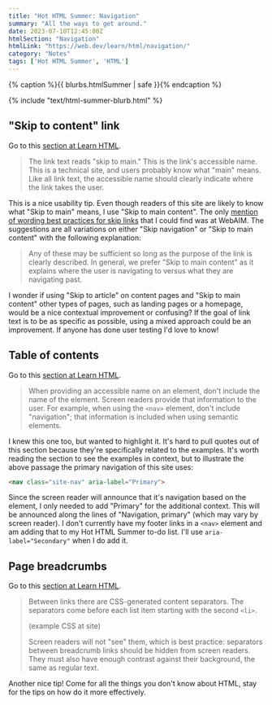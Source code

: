 ```yaml
---
title: "Hot HTML Summer: Navigation"
summary: "All the ways to get around."
date: 2023-07-10T12:45:00Z
htmlSection: "Navigation"
htmlLink: "https://web.dev/learn/html/navigation/"
category: "Notes"
tags: ['Hot HTML Summer', 'HTML']
---
```

{% caption %}{{ blurbs.htmlSummer | safe }}{% endcaption %}

{% include "text/html-summer-blurb.html" %}

## "Skip to content" link

Go to this [section at Learn HTML](https://web.dev/learn/html/navigation/#skip-to-content-link).

> The link text reads "skip to main." This is the link's accessible name. This is a technical site, and users probably know what "main" means. Like all link text, the accessible name should clearly indicate where the link takes the user.

This is a nice usability tip. Even though readers of this site are likely to know what "Skip to main" means, I use "Skip to main content". The only [mention of wording best practices for skip links](https://webaim.org/techniques/skipnav/#wording) that I could find was at WebAIM. The suggestions are all variations on either "Skip navigation" or "Skip to main content" with the following explanation:

> Any of these may be sufficient so long as the purpose of the link is clearly described. In general, we prefer "Skip to main content" as it explains where the user is navigating to versus what they are navigating past.

I wonder if using "Skip to article" on content pages and "Skip to main content" other types of pages, such as landing pages or a homepage, would be a nice contextual improvement or confusing? If the goal of link text is to be as specific as possible, using a mixed approach could be an improvement. If anyone has done user testing I'd love to know! 

## Table of contents

Go to this [section at Learn HTML](https://web.dev/learn/html/navigation/#table-of-contents).

> When providing an accessible name on an element, don't include the name of the element. Screen readers provide that information to the user. For example, when using the `<nav>` element, don't include "navigation"; that information is included when using semantic elements.

I knew this one too, but wanted to highlight it. It's hard to pull quotes out of this section because they're specifically related to the examples. It's worth reading the section to see the examples in context, but to illustrate the above passage the primary navigation of this site uses:

```html
<nav class="site-nav" aria-label="Primary">
```

Since the screen reader will announce that it's navigation based on the element, I only needed to add "Primary" for the additional context. This will be announced along the lines of "Navigation, primary" (which may vary by screen reader). I don't currently have my footer links in a `<nav>` element and am adding that to my Hot HTML Summer to-do list. I'll use `aria-label="Secondary"` when I do add it.

## Page breadcrumbs

Go to this [section at Learn HTML](https://web.dev/learn/html/navigation/#page-breadcrumbs).

> Between links there are CSS-generated content separators. The separators come before each list item starting with the second `<li>`.
> 
> (example CSS at site)
> 
> Screen readers will not "see" them, which is best practice: separators between breadcrumb links should be hidden from screen readers. They must also have enough contrast against their background, the same as regular text.

Another nice tip! Come for all the things you don't know about HTML, stay for the tips on how do it more effectively.



